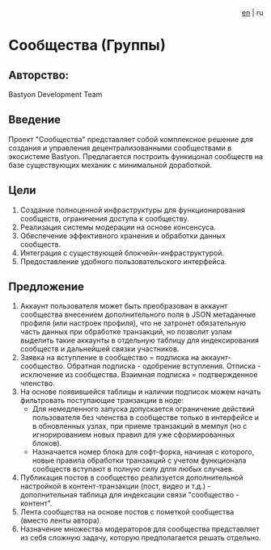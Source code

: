 <div align="right">
  <a href="readme.md">en</a> | </b>ru</b>
</div>

# Сообщества (Группы)

## Авторство:
Bastyon Development Team

## Введение
Проект "Сообщества" представляет собой комплексное решение для создания и управления децентрализованными сообществами в экосистеме Bastyon. Предлагается построить функицонал сообществ на базе существующих механик с минимальной доработкой.

## Цели
1. Создание полноценной инфраструктуры для функционирования сообществ, ограничения доступа к сообществу.
2. Реализация системы модерации на основе консенсуса.
3. Обеспечение эффективного хранения и обработки данных сообществ.
4. Интеграция с существующей блокчейн-инфраструктурой.
5. Предоставление удобного пользовательского интерфейса.

## Предложение

1. Аккаунт пользователя может быть преобразован в аккаунт сообщества внесением дополнительного поля в JSON метаданные профиля (или настроек профиля), что не затронет обязательную часть данных при обработке транзакций, но позволит узлам выделить такие аккаунты в отдельную таблицу для индексирования сообществ и дальнейшей связки участников.
2. Заявка на вступление в сообщество = подписка на аккаунт-сообщество. Обратная подписка - одобрение вступления. Отписка - исключение из сообщества. Взаимная подписка = подтвержденное членство.
3. На основе появившейся таблицы и наличии подписок можем начать фильтровать поступающие транзакции в ноде:
   - Для немедленного запуска допускается ограничение действий пользователя без членства в сообществе только в интерфейсе и в обновленных узлах, при приеме транзакций в мемпул (но с игнорированием новых правил для уже сформированных блоков).
   - Назначается номер блока для софт-форка, начиная с которого, новые правила обработки транзакций с учетом функционала сообществ вступают в полную силу длля любых случаев.
4. Публикация постов в сообщество реализуется дополнительной настройкой в контент-транзакции (пост, видео и т.д.) - дополнительная таблица для индексации связи "сообщество - контент".
5. Лента сообщества на основе постов с пометкой сообщества (вместо ленты автора).
6. Назначение множества модераторов для сообщества представляет из себя сложную задачу, которую предполагается решать отдельно.

